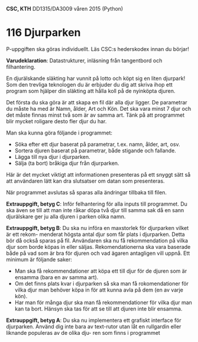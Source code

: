 <html>
<head lang="en">
    <meta charset="UTF-8">
    <title>116 Djurparken</title>
</head>
<body>
<strong>CSC, KTH</strong>
DD1315/DA3009 våren 2015 (Python)
<h1>116 Djurparken</h1>
<p>P-uppgiften ska göras individuellt. Läs CSC:s hederskodex innan du börjar!</p>
<p><strong>Varudeklaration</strong>: Datastrukturer, inläsning från tangentbord och filhantering.</p>
<p>En djurälskande släkting har vunnit på lotto och köpt sig en liten djurpark! Som den trevliga
teknologen du är erbjuder du dig att skriva ihop ett program som hjälper din släkting att hålla
koll på de nyinköpta djuren.</p>
<p>Det första du ska göra är att skapa en fil där alla djur ligger. De parametrar du måste ha
med är Namn, ålder, Art och Kön. Det ska vara minst 7 djur och det måste finnas minst två
som är av samma art. Tänk på att programmet blir mycket roligare desto fler djur du har.</p>
<p>Man ska kunna göra följande i programmet:</p>
<ul><li>Söka efter ett djur baserat på parametrar, t.ex. namn, ålder, art, osv.</li>
<li>Sortera djuren baserat på parametrar, både stigande och fallande.</li>
<li>Lägga till nya djur i djurparken.</li>
<li>Sälja (ta bort) bråkiga djur från djurparken.</li></ul>
<p>Här är det mycket viktigt att informationen presenteras på ett snyggt sätt så att användaren
lätt kan dra slutsatser om datan som presenteras.</p>
<p>När programmet avslutas så sparas alla ändringar tillbaka till filen.</p>
<p><strong>Extrauppgift, betyg C</strong>: Inför felhantering för alla inputs till programmet. Du ska även se
till att man inte råkar döpa två djur till samma sak då en sann djurälskare ger ju alla
djuren i parken olika namn.</p>
<p><strong>Extrauppgift, betyg B</strong>: Du ska nu införa en maxstorlek för djurparken vilket är ett rekom-
menderat högsta antal djur som får plats i djurparken. Detta bör då också sparas på
fil. Användaren ska nu få rekommendation på vilka djur som borde köpas in eller säljas.
Rekomendationerna ska vara baserade både på vad som är bra för djuren och vad ägaren
antagligen vill uppnå. Ett minimum är följande saker:</p>
<ul><li>Man ska få rekommendationer att köpa ett till djur för de djuren som är ensamma
(bara en av samma art).</li>
<li>Om det finns plats kvar i djurparken så ska man få rokomendationer för vilka djur
man behöver köpa in för att kunna avla på dem (en av varje kön).</li>
<li>Har man för många djur ska man få rekommendationer för vilka djur man kan ta
bort. Hänsyn ska tas för att se till att djuren inte blir ensamma.</li></ul>
<p><strong>Extrauppgift, betyg A</strong>: Du ska nu implementera ett grafiskt interface för djurparken. Använd
dig inte bara av text-rutor utan låt en rullgardin eller liknande populeras av de olika dju-
ren som finns i programmet</p>
</body>
</html>
